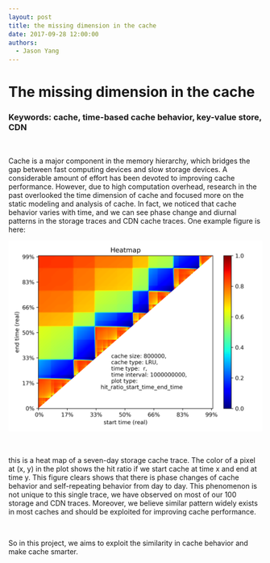 ```yaml
---
layout: post
title: the missing dimension in the cache
date: 2017-09-28 12:00:00
authors:
  - Jason Yang
---
```


The missing dimension in the cache 
===================================

### Keywords: cache, time-based cache behavior, key-value store, CDN 

 

Cache is a major component in the memory hierarchy, which bridges the gap
between fast computing devices and slow storage devices. A considerable amount
of effort has been devoted to improving cache performance. However, due to high
computation overhead, research in the past overlooked the time dimension of
cache and focused more on the static modeling and analysis of cache. In fact, we
noticed that cache behavior varies with time, and we can see phase change and
diurnal patterns in the storage traces and CDN cache traces. One example figure
is here:

![](../resources/posts/cache_time/w92_vscsi1.vscsitrace_heatmap_LRU_800000_r.png)

 

this is a heat map of a seven-day storage cache trace. The color of a pixel at
(x, y) in the plot shows the hit ratio if we start cache at time x and end at
time y. This figure clears shows that there is phase changes of cache behavior
and self-repeating behavior from day to day. This phenomenon is not unique to
this single trace, we have observed on most of our 100 storage and CDN traces.
Moreover, we believe similar pattern widely exists in most caches and should be
exploited for improving cache performance.

 

So in this project, we aims to exploit the similarity in cache behavior and make
cache smarter.

 
